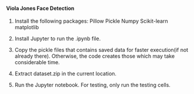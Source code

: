 #### Viola Jones Face Detection

1.	Install the following packages:
      Pillow
      Pickle
      Numpy
      Scikit-learn
      matplotlib

2.	Install Jupyter to run the .ipynb file.

3.	Copy the pickle files that contains saved data for faster execution(if not already there). Otherwise, the code creates those which may take considerable time.

4.	Extract dataset.zip in the current location.

5.	Run the Jupyter notebook. For testing, only run the testing cells. 

